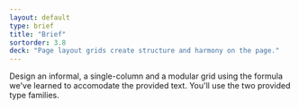 ```yaml
---
layout: default
type: brief
title: "Brief"
sortorder: 3.8
deck: "Page layout grids create structure and harmony on the page."
---
```

Design an informal, a single-column and a modular grid using the formula we've learned to accomodate the provided text. You'll use the two provided type families.
